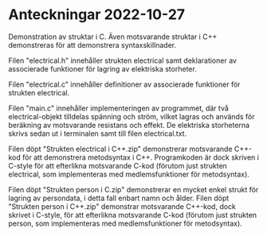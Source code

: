 # Anteckningar 2022-10-27
Demonstration av struktar i C. Även motsvarande struktar i C++ demonstreras för att demonstrera syntaxskillnader.

Filen "electrical.h" innehåller strukten electrical samt deklarationer av associerade funktioner för lagring av elektriska storheter.

Filen "electrical.c" innehåller definitioner av associerade funktioner för strukten electrical.

Filen "main.c" innehåller implementeringen av programmet, där två electrical-objekt tilldelas spänning och ström, vilket lagras
och används för beräkning av motsvarande resistans och effekt. De elektriska storheterna skrivs sedan ut i terminalen samt
till filen electrical.txt.

Filen döpt "Strukten electrical i C++.zip" demonstrerar motsvarande C++-kod för att demonstrera metodsyntax i C++. Programkoden är
dock skriven i C-style för att efterlikna motsvarande C-kod (förutom just strukten electrical, som implementeras med medlemsfunktioner
för metodsyntax).

Filen döpt "Strukten person i C.zip" demonstrerar en mycket enkel strukt för lagring av persondata, i detta fall enbart namn och ålder.
Filen döpt "Strukten person i C++.zip" demonstrar motsvarande C++-kod, dock skrivet i C-style, för att efterlikna motsvarande C-kod 
(förutom just strukten person, som implementeras med medlemsfunktioner för metodsyntax).